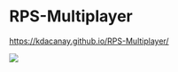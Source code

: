 # RPS-Multiplayer

https://kdacanay.github.io/RPS-Multiplayer/

![]("assets/images/captureportfolioRPS.png?raw=true)
